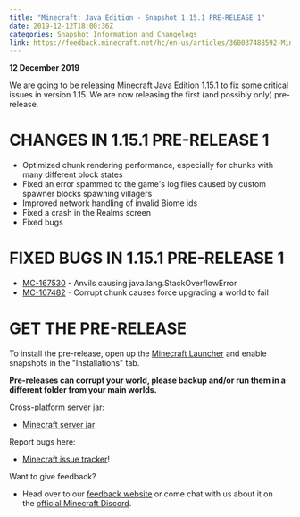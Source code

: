 ```yaml
---
title: "Minecraft: Java Edition - Snapshot 1.15.1 PRE-RELEASE 1"
date: 2019-12-12T18:00:36Z
categories: Snapshot Information and Changelogs
link: https://feedback.minecraft.net/hc/en-us/articles/360037488592-Minecraft-Java-Edition-Snapshot-1-15-1-PRE-RELEASE-1
---
```


**12 December 2019**

We are going to be releasing Minecraft Java Edition 1.15.1 to fix some critical issues in version 1.15. We are now releasing the first (and possibly only) pre-release.

# CHANGES IN 1.15.1 PRE-RELEASE 1

-   Optimized chunk rendering performance, especially for chunks with many different block states
-   Fixed an error spammed to the game\'s log files caused by custom spawner blocks spawning villagers
-   Improved network handling of invalid Biome ids
-   Fixed a crash in the Realms screen
-   Fixed bugs

# FIXED BUGS IN 1.15.1 PRE-RELEASE 1

-   [MC-167530](https://bugs.mojang.com/browse/MC-167530) - Anvils causing java.lang.StackOverflowError
-   [MC-167482](https://bugs.mojang.com/browse/MC-167482) - Corrupt chunk causes force upgrading a world to fail

# GET THE PRE-RELEASE

To install the pre-release, open up the [Minecraft Launcher](https://www.minecraft.net/download.html) and enable snapshots in the \"Installations\" tab.

**Pre-releases can corrupt your world, please backup and/or run them in a different folder from your main worlds.**

Cross-platform server jar:

-   [Minecraft server jar](https://launcher.mojang.com/v1/objects/289a247dd42928880769398b049d3890513f2917/server.jar)

Report bugs here:

-   [Minecraft issue tracker](https://bugs.mojang.com/browse/MC)!

Want to give feedback?

-   Head over to our [feedback website](http://aka.ms/snapshotfeedback) or come chat with us about it on the [official Minecraft Discord](https://discordapp.com/invite/minecraft).
